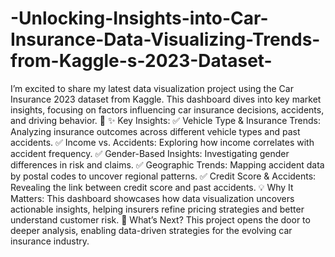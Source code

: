 # -Unlocking-Insights-into-Car-Insurance-Data-Visualizing-Trends-from-Kaggle-s-2023-Dataset-
I’m excited to share my latest data visualization project using the Car Insurance 2023 dataset from Kaggle. This dashboard dives into key market insights, focusing on factors influencing car insurance decisions, accidents, and driving behavior. 🎉
✨ Key Insights:
✅ Vehicle Type & Insurance Trends: Analyzing insurance outcomes across different vehicle types and past accidents.
✅ Income vs. Accidents: Exploring how income correlates with accident frequency.
✅ Gender-Based Insights: Investigating gender differences in risk and claims.
✅ Geographic Trends: Mapping accident data by postal codes to uncover regional patterns.
✅ Credit Score & Accidents: Revealing the link between credit score and past accidents.
💡 Why It Matters: This dashboard showcases how data visualization uncovers actionable insights, helping insurers refine pricing strategies and better understand customer risk.
🚀 What’s Next? This project opens the door to deeper analysis, enabling data-driven strategies for the evolving car insurance industry.
